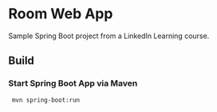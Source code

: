 # Room Web App

Sample Spring Boot project from a LinkedIn Learning course.

## Build

### Start Spring Boot App via Maven
```bash
 mvn spring-boot:run
```